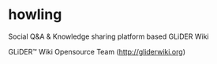 howling
=======
Social Q&A & Knowledge sharing platform based GLiDER Wiki

GLiDER™ Wiki Opensource Team (http://gliderwiki.org)
